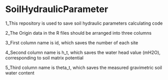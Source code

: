 # SoilHydraulicParameter
1_This repository is used to save soil hydraulic parameters calculating code

2_The Origin data in the R files should be arranged into three columns

3_First column name is id, which saves the number of each site

4_Second column name is h_t, which saves the water head value (mH2O), corresponding to soil matrix potential

5_Third column name is theta_t, which saves the measured gravimetric soil water content
